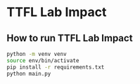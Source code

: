 # TTFL Lab Impact

## How to run TTFL Lab Impact

```bash
python -m venv venv
source env/bin/activate
pip install -r requirements.txt
python main.py  
```